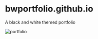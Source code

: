 # bwportfolio.github.io
A black and white themed portfolio

![portfolio](bwportfolio.github.io/site.png)
